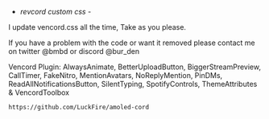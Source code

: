 - *revcord custom css* -

I update vencord.css all the time, Take as you please.

If you have a problem with the code or want it removed please contact me on twitter @bmbd or discord @bur_den

Vencord Plugin: AlwaysAnimate, BetterUploadButton, BiggerStreamPreview, CallTimer, FakeNitro, MentionAvatars, NoReplyMention, PinDMs, ReadAllNotificationsButton, SilentTyping, SpotifyControls, ThemeAttributes & VencordToolbox

```
https://github.com/LuckFire/amoled-cord

```
